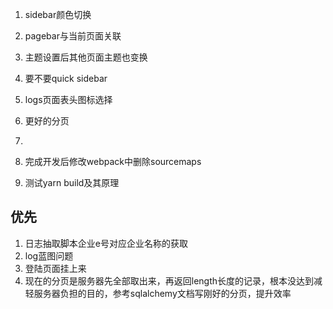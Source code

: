 1. sidebar颜色切换
2. pagebar与当前页面关联
3. 主题设置后其他页面主题也变换
4. 要不要quick sidebar
5. logs页面表头图标选择
6. 更好的分页
7. 

8. 完成开发后修改webpack中删除sourcemaps
9. 测试yarn build及其原理


## 优先
1. 日志抽取脚本企业e号对应企业名称的获取
2. log蓝图问题
3. 登陆页面挂上来
4. 现在的分页是服务器先全部取出来，再返回length长度的记录，根本没达到减轻服务器负担的目的，参考sqlalchemy文档写刚好的分页，提升效率